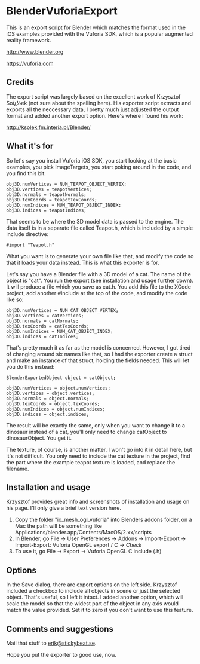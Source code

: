 BlenderVuforiaExport
====================

This is an export script for Blender which matches the format used in the iOS examples provided with the Vuforia SDK, which is a popular augmented reality framework.

http://www.blender.org

https://vuforia.com

Credits
-------

The export script was largely based on the excellent work of Krzysztof Soï¿½ek (not sure about the spelling here). His exporter script extracts and exports all the neccessary data, I pretty much just adjusted the output format and added another export option. Here's where I found his work:

http://ksolek.fm.interia.pl/Blender/

What it's for
-------------

So let's say you install Vuforia iOS SDK, you start looking at the basic examples, you pick ImageTargets, you start poking around in the code, and you find this bit:

    obj3D.numVertices = NUM_TEAPOT_OBJECT_VERTEX;
    obj3D.vertices = teapotVertices;
    obj3D.normals = teapotNormals;
    obj3D.texCoords = teapotTexCoords;
    obj3D.numIndices = NUM_TEAPOT_OBJECT_INDEX;
    obj3D.indices = teapotIndices;

That seems to be where the 3D model data is passed to the engine. The data itself is in a separate file called Teapot.h, which is included by a simple include directive:

	#import "Teapot.h"

What you want is to generate your own file like that, and modify the code so that it loads your data instead. This is what this exporter is for. 

Let's say you have a Blender file with a 3D model of a cat. The name of the object is "cat". You run the export (see installation and usage further down). It will produce a file which you save as cat.h. You add this file to the XCode project, add another #include at the top of the code, and modify the code like so:

    obj3D.numVertices = NUM_CAT_OBJECT_VERTEX;
    obj3D.vertices = catVertices;
    obj3D.normals = catNormals;
    obj3D.texCoords = catTexCoords;
    obj3D.numIndices = NUM_CAT_OBJECT_INDEX;
    obj3D.indices = catIndices;

That's pretty much it as far as the model is concerned. However, I got tired of changing around six names like that, so I had the exporter create a struct and make an instance of that struct, holding the fields needed. This will let you do this instead:

    BlenderExportedObject object = catObject;
    
    obj3D.numVertices = object.numVertices;
    obj3D.vertices = object.vertices;
    obj3D.normals = object.normals;
    obj3D.texCoords = object.texCoords;
    obj3D.numIndices = object.numIndices;
    obj3D.indices = object.indices;

The result will be exactly the same, only when you want to change it to a dinosaur instead of a cat, you'll only need to change catObject to dinosaurObject. You get it.

The texture, of course, is another matter. I won't go into it in detail here, but it's not difficult. You only need to include the cat texture in the project, find the part where the example teapot texture is loaded, and replace the filename.

Installation and usage
----------------------

Krzysztof provides great info and screenshots of installation and usage on his page. I'll only give a brief text version here. 

1. Copy the folder "io_mesh_ogl_vuforia" into Blenders addons folder, on a Mac the path will be something like Applications/blender.app/Contents/MacOS/2.xx/scripts
2. In Blender, go File -> User Preferences -> Addons -> Import-Export -> Import-Export: Vuforia OpenGL export / C -> *Check*
3. To use it, go File -> Export -> Vuforia OpenGL C include (.h)

Options
-------

In the Save dialog, there are export options on the left side. Krzysztof included a checkbox to include all objects in scene or just the selected object. That's useful, so I left it intact. I added another option, which will scale the model so that the widest part of the object in any axis would match the value provided. Set it to zero if you don't want to use this feature.

Comments and suggestions
------------------------

Mail that stuff to erik@stickybeat.se. 

Hope you put the exporter to good use, now.

